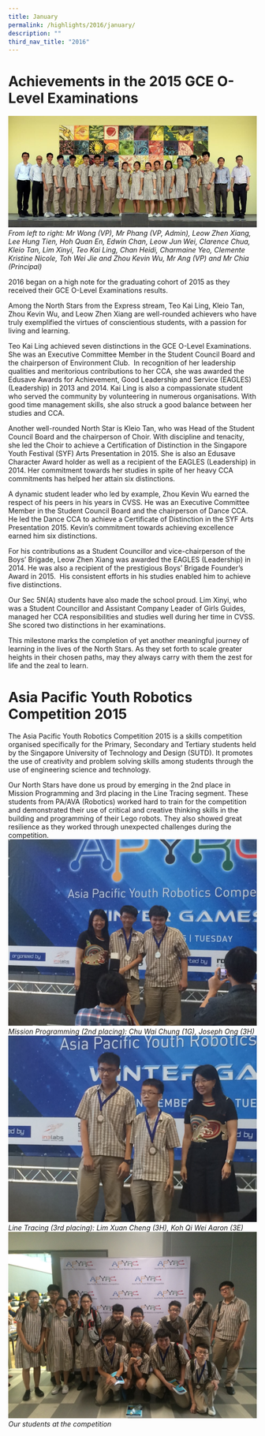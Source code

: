 ```yaml
---
title: January
permalink: /highlights/2016/january/
description: ""
third_nav_title: "2016"
---
```

# Achievements in the 2015 GCE O-Level Examinations

![](/images/olevel.jpeg)
_From left to right: Mr Wong (VP), Mr Phang (VP, Admin), Leow Zhen Xiang, Lee Hung Tien, Hoh Quan En, Edwin Chan, Leow Jun Wei, Clarence Chua, Kleio Tan, Lim Xinyi, Teo Kai Ling, Chan Heidi, Charmaine Yeo, Clemente Kristine Nicole, Toh Wei Jie and Zhou Kevin Wu, Mr Ang (VP) and Mr Chia (Principal)_

2016 began on a high note for the graduating cohort of 2015 as they received their GCE O-Level Examinations results.   
  
Among the North Stars from the Express stream, Teo Kai Ling, Kleio Tan, Zhou Kevin Wu, and Leow Zhen Xiang are well-rounded achievers who have truly exemplified the virtues of conscientious students, with a passion for living and learning.  
  
Teo Kai Ling achieved seven distinctions in the GCE O-Level Examinations.  She was an Executive Committee Member in the Student Council Board and the chairperson of Environment Club.  In recognition of her leadership qualities and meritorious contributions to her CCA, she was awarded the Edusave Awards for Achievement, Good Leadership and Service (EAGLES) (Leadership) in 2013 and 2014. Kai Ling is also a compassionate student who served the community by volunteering in numerous organisations. With good time management skills, she also struck a good balance between her studies and CCA.  
  
Another well-rounded North Star is Kleio Tan, who was Head of the Student Council Board and the chairperson of Choir. With discipline and tenacity, she led the Choir to achieve a Certification of Distinction in the Singapore Youth Festival (SYF) Arts Presentation in 2015. She is also an Edusave Character Award holder as well as a recipient of the EAGLES (Leadership) in 2014. Her commitment towards her studies in spite of her heavy CCA commitments has helped her attain six distinctions.  
  
A dynamic student leader who led by example, Zhou Kevin Wu earned the respect of his peers in his years in CVSS. He was an Executive Committee Member in the Student Council Board and the chairperson of Dance CCA. He led the Dance CCA to achieve a Certificate of Distinction in the SYF Arts Presentation 2015. Kevin’s commitment towards achieving excellence earned him six distinctions.  
  
For his contributions as a Student Councillor and vice-chairperson of the Boys’ Brigade, Leow Zhen Xiang was awarded the EAGLES (Leadership) in 2014. He was also a recipient of the prestigious Boys’ Brigade Founder’s Award in 2015.  His consistent efforts in his studies enabled him to achieve five distinctions.  
  
Our Sec 5N(A) students have also made the school proud. Lim Xinyi, who was a Student Councillor and Assistant Company Leader of Girls Guides, managed her CCA responsibilities and studies well during her time in CVSS. She scored two distinctions in her examinations.  

This milestone marks the completion of yet another meaningful journey of learning in the lives of the North Stars. As they set forth to scale greater heights in their chosen paths, may they always carry with them the zest for life and the zeal to learn.

# Asia Pacific Youth Robotics Competition 2015
The Asia Pacific Youth Robotics Competition 2015 is a skills competition organised specifically for the Primary, Secondary and Tertiary students held by the Singapore University of Technology and Design (SUTD). It promotes the use of creativity and problem solving skills among students through the use of engineering science and technology.  
  
Our North Stars have done us proud by emerging in the 2nd place in Mission Programming and 3rd placing in the Line Tracing segment. These students from PA/AVA (Robotics) worked hard to train for the competition and demonstrated their use of critical and creative thinking skills in the building and programming of their Lego robots. They also showed great resilience as they worked through unexpected challenges during the competition.
![](/images/robots.jpeg)
_Mission Programming (2nd placing): Chu Wai Chung (1G), Joseph Ong (3H)_
![](/images/robot1.jpeg)
_Line Tracing (3rd placing): Lim Xuan Cheng (3H), Koh Qi Wei Aaron (3E)_
![](/images/robot2.jpeg)
_Our students at the competition_
